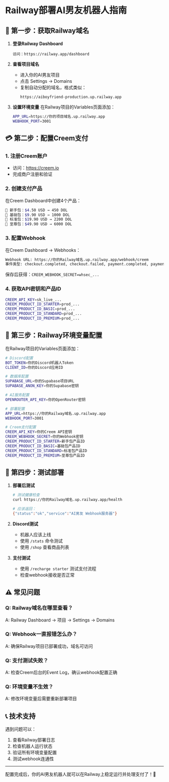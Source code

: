 # Railway部署AI男友机器人指南

## 🚀 第一步：获取Railway域名

1. **登录Railway Dashboard**
   ```
   访问：https://railway.app/dashboard
   ```

2. **查看项目域名**
   - 进入你的AI男友项目
   - 点击 Settings → Domains
   - 复制自动分配的域名，格式类似：
     ```
     https://aiboyfriend-production.up.railway.app
     ```

3. **设置环境变量**
   在Railway项目的Variables页面添加：
   ```bash
   APP_URL=https://你的项目域名.up.railway.app
   WEBHOOK_PORT=3001
   ```

## 💳 第二步：配置Creem支付

### 1. 注册Creem账户
- 访问：https://creem.io
- 完成商户注册和验证

### 2. 创建支付产品
在Creem Dashboard中创建4个产品：

```bash
🌟 新手包：$4.50 USD → 450 DOL
💝 基础包：$9.90 USD → 1000 DOL  
💎 标准包：$19.90 USD → 2200 DOL
👑 至尊包：$49.90 USD → 6000 DOL
```

### 3. 配置Webhook
在Creem Dashboard → Webhooks：
```bash
Webhook URL: https://你的Railway域名.up.railway.app/webhook/creem
事件类型: checkout.completed, checkout.failed, payment.completed, payment.failed
```

保存后获得：`CREEM_WEBHOOK_SECRET=whsec_...`

### 4. 获取API密钥和产品ID
```bash
CREEM_API_KEY=sk_live_...
CREEM_PRODUCT_ID_STARTER=prod_...
CREEM_PRODUCT_ID_BASIC=prod_...
CREEM_PRODUCT_ID_STANDARD=prod_...
CREEM_PRODUCT_ID_PREMIUM=prod_...
```

## 🔧 第三步：Railway环境变量配置

在Railway项目的Variables页面添加：

```bash
# Discord配置
BOT_TOKEN=你的Discord机器人Token
CLIENT_ID=你的Discord应用ID

# 数据库配置  
SUPABASE_URL=你的Supabase项目URL
SUPABASE_ANON_KEY=你的Supabase密钥

# AI服务配置
OPENROUTER_API_KEY=你的OpenRouter密钥

# 部署配置
APP_URL=https://你的Railway域名.up.railway.app
WEBHOOK_PORT=3001

# Creem支付配置
CREEM_API_KEY=你的Creem API密钥
CREEM_WEBHOOK_SECRET=你的Webhook密钥
CREEM_PRODUCT_ID_STARTER=新手包产品ID
CREEM_PRODUCT_ID_BASIC=基础包产品ID
CREEM_PRODUCT_ID_STANDARD=标准包产品ID
CREEM_PRODUCT_ID_PREMIUM=至尊包产品ID
```

## 🧪 第四步：测试部署

1. **部署后测试**
   ```bash
   # 测试健康检查
   curl https://你的Railway域名.up.railway.app/health
   
   # 应该返回：
   {"status":"ok","service":"AI男友 Webhook服务器"}
   ```

2. **Discord测试**
   - 机器人应该上线
   - 使用 `/stats` 命令测试
   - 使用 `/shop` 查看商品列表

3. **支付测试**
   - 使用 `/recharge starter` 测试支付流程
   - 检查webhook接收是否正常

## ⚠️ 常见问题

### Q: Railway域名在哪里查看？
A: Railway Dashboard → 项目 → Settings → Domains

### Q: Webhook一直报错怎么办？
A: 确保Railway项目已部署成功，域名可访问

### Q: 支付测试失败？
A: 检查Creem后台的Event Log，确认webhook配置正确

### Q: 环境变量不生效？
A: 修改环境变量后需要重新部署项目

## 📞 技术支持

遇到问题可以：
1. 查看Railway部署日志
2. 检查机器人运行状态  
3. 验证所有环境变量配置
4. 测试webhook连通性

---

配置完成后，你的AI男友机器人就可以在Railway上稳定运行并处理支付了！🎉 